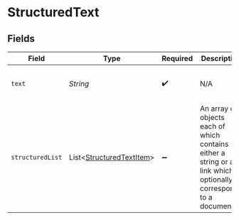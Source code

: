 # StructuredText


## Fields

| Field                                                                                                                                                 | Type                                                                                                                                                  | Required                                                                                                                                              | Description                                                                                                                                           | Example                                                                                                                                               |
| ----------------------------------------------------------------------------------------------------------------------------------------------------- | ----------------------------------------------------------------------------------------------------------------------------------------------------- | ----------------------------------------------------------------------------------------------------------------------------------------------------- | ----------------------------------------------------------------------------------------------------------------------------------------------------- | ----------------------------------------------------------------------------------------------------------------------------------------------------- |
| `text`                                                                                                                                                | *String*                                                                                                                                              | :heavy_check_mark:                                                                                                                                    | N/A                                                                                                                                                   | From https://en.wikipedia.org/wiki/Diffuse_sky_radiation, the sky is blue because blue light is more strongly scattered than longer-wavelength light. |
| `structuredList`                                                                                                                                      | List\<[StructuredTextItem](../../models/components/StructuredTextItem.md)>                                                                            | :heavy_minus_sign:                                                                                                                                    | An array of objects each of which contains either a string or a link which optionally corresponds to a document.                                      |                                                                                                                                                       |